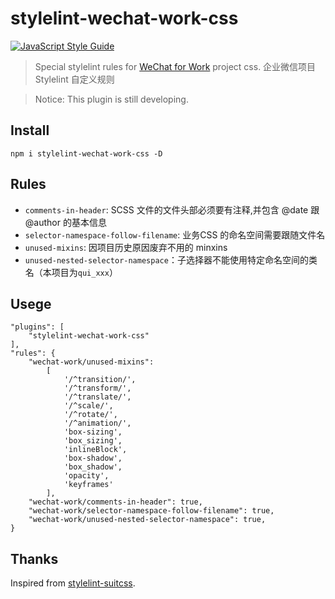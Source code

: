 # stylelint-wechat-work-css

[![JavaScript Style Guide](https://cdn.rawgit.com/standard/standard/master/badge.svg)](https://github.com/standard/standard)

> Special stylelint rules for [WeChat for Work](https://work.weixin.qq.com) project css. 企业微信项目 Stylelint 自定义规则

> Notice: This plugin is still developing.



## Install

```		
npm i stylelint-wechat-work-css -D
```


## Rules

- `comments-in-header`: SCSS 文件的文件头部必须要有注释,并包含 @date 跟 @author 的基本信息
- `selector-namespace-follow-filename`: 业务CSS 的命名空间需要跟随文件名
- `unused-mixins`: 因项目历史原因废弃不用的 minxins
- `unused-nested-selector-namespace`：子选择器不能使用特定命名空间的类名（本项目为`qui_xxx`）


## Usege

```
"plugins": [
    "stylelint-wechat-work-css"
],
"rules": {
    "wechat-work/unused-mixins":
        [
            '/^transition/',
            '/^transform/',
            '/^translate/',
            '/^scale/',
            '/^rotate/',
            '/^animation/',
            'box-sizing',
            'box_sizing',
            'inlineBlock',
            'box-shadow',
            'box_shadow',
            'opacity',
            'keyframes'
        ],
    "wechat-work/comments-in-header": true,
    "wechat-work/selector-namespace-follow-filename": true,
    "wechat-work/unused-nested-selector-namespace": true,
}

```

## Thanks

Inspired from [stylelint-suitcss](https://github.com/suitcss/stylelint-suitcss).
